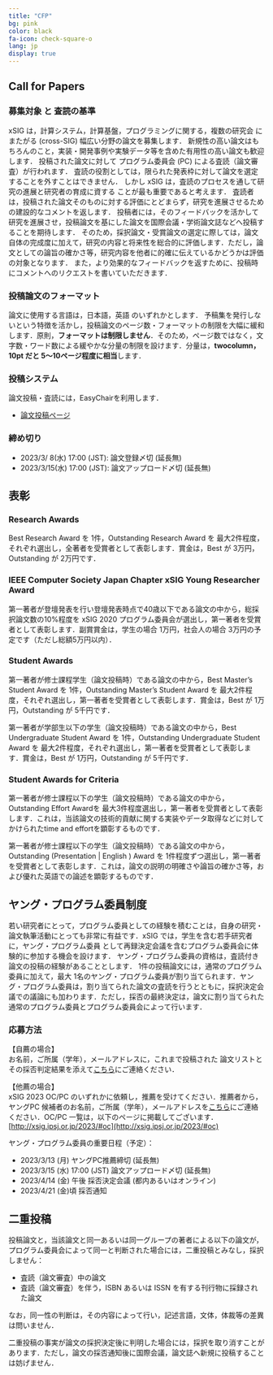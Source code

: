 ```yaml
---
title: "CFP"
bg: pink
color: black
fa-icon: check-square-o
lang: jp
display: true
---
```


## Call for Papers

### 募集対象 と 査読の基準

xSIG は，計算システム，計算基盤，プログラミングに関する，複数の研究会 にまたがる (cross-SIG) 幅広い分野の論文を募集します． 新規性の高い論文はもちろんのこと，実装・開発事例や実験データ等を含めた有用性の高い論文も歓迎します．
投稿された論文に対して プログラム委員会 (PC) による査読（論文審査）が行われます．
査読の役割としては，限られた発表枠に対して論文を選定することを外すことはできません．
しかし xSIG は，査読のプロセスを通して研究の進展と研究者の育成に資する ことが最も重要であると考えます．
査読者は，投稿された論文そのものに対する評価にとどまらず，研究を進展させるための建設的なコメントを返します．
投稿者には，そのフィードバックを活かして研究を進展させ，投稿論文を基にした論文を国際会議・学術論文誌などへ投稿することを期待します． そのため，採択論文・受賞論文の選定に際しては，論文自体の完成度に加えて，研究の内容と将来性を総合的に評価します．ただし，論文としての論旨の確かさ等，研究内容を他者に的確に伝えているかどうかは評価の対象となります．
また，より効果的なフィードバックを返すために、投稿時にコメントへのリクエストを書いていただきます．
<!-- 二重投稿についての規定は，こちらをご覧ください -->

### 投稿論文のフォーマット
論文に使用する言語は，日本語，英語 のいずれかとします． 予稿集を発行しないという特徴を活かし，投稿論文のページ数・フォーマットの制限を大幅に緩和します．原則，**フォーマットは制限しません**．そのため，ページ数ではなく，文字数・ワード数による緩やかな分量の制限を設けます．分量は，**twocolumn，10pt だと 5～10ページ程度に相当**します．


### 投稿システム
論文投稿・査読には，EasyChairを利用します．
- [論文投稿ページ](https://easychair.org/my/conference?conf=xsig2023)

### 締め切り
- 2023/3/ 8(水) 17:00 (JST): 論文登録〆切 (延長無)
- 2023/3/15(水) 17:00 (JST): 論文アップロード〆切 (延長無)

## 表彰


### Research Awards
Best Research Award を 1件，Outstanding Research Award を 最大2件程度，それぞれ選出し，全著者を受賞者として表彰します．賞金は，Best が 3万円，Outstanding が 2万円です．

### IEEE Computer Society Japan Chapter xSIG Young Researcher Award
第一著者が登壇発表を行い登壇発表時点で40歳以下である論文の中から，総採択論文数の10%程度を xSIG 2020 プログラム委員会が選出し，第一著者を受賞者として表彰します．副賞賞金は，学生の場合 1万円，社会人の場合 3万円の予定です（ただし総額5万円以内）．


### Student Awards
第一著者が修士課程学生（論文投稿時）である論文の中から，Best Master’s Student Award を 1件，Outstanding  Master’s Student Award を 最大2件程度，それぞれ選出し，第一著者を受賞者として表彰します．賞金は，Best が 1万円，Outstanding が 5千円です．

第一著者が学部生以下の学生（論文投稿時）である論文の中から，Best Undergraduate Student Award を 1件，Outstanding  Undergraduate Student Award を 最大2件程度，それぞれ選出し，第一著者を受賞者として表彰します．賞金は，Best が 1万円，Outstanding が 5千円です．

### Student Awards for Criteria

第一著者が修士課程以下の学生（論文投稿時）である論文の中から，Outstanding Effort Awardを 最大3件程度選出し，第一著者を受賞者として表彰します．これは，当該論文の技術的貢献に関する実装やデータ取得などに対してかけられたtime and effortを顕彰するものです．

第一著者が修士課程以下の学生（論文投稿時）である論文の中から，Outstanding (Presentation \| English ) Award を 1件程度ずつ選出し，第一著者を受賞者として表彰します．これは，論文の説明の明確さや論旨の確かさ等，および優れた英語での論述を顕彰するものです．

<a name="youngpc"></a>

## ヤング・プログラム委員制度

若い研究者にとって，プログラム委員としての経験を積むことは，自身の研究・論文執筆活動にとっても非常に有益です．xSIG では，学生を含む若手研究者に，ヤング・プログラム委員 として再録決定会議を含むプログラム委員会に体験的に参加する機会を設けます． ヤング・プログラム委員の資格は，査読付き論文の投稿の経験があることとします． 1件の投稿論文には，通常のプログラム委員に加えて，最大 1名のヤング・プログラム委員が割り当てられます．ヤング・プログラム委員は，割り当てられた論文の査読を行うとともに，採択決定会議での議論にも加わります．ただし，採否の最終決定は，論文に割り当てられた通常のプログラム委員とプログラム委員会によって行います．

### 応募方法
【自薦の場合】  
お名前，ご所属（学年），メールアドレスに，これまで投稿された
論文リストとその採否判定結果を添えて[こちら](mailto:xsig2023-pc-core@googlegroups.com)にご連絡ください．

【他薦の場合】  
xSIG 2023 OC/PC のいずれかに依頼し，推薦を受けてください．推薦者から，ヤングPC 候補者のお名前，ご所属（学年），メールアドレスを[こちら](mailto:xsig2023-pc-core@googlegroups.com)にご連絡ください．OC/PC 一覧は，以下のページに掲載してございます．[http://xsig.ipsj.or.jp/2023/#oc](http://xsig.ipsj.or.jp/2023/#oc)


ヤング・プログラム委員の重要日程（予定）：
- 2023/3/13 (月) ヤングPC推薦締切 (延長無)
- 2023/3/15 (水) 17:00 (JST) 論文アップロード〆切 (延長無)
- 2023/4/14 (金) 午後 採否決定会議 (都内あるいはオンライン)
- 2023/4/21 (金)頃 採否通知


## 二重投稿

投稿論文と，当該論文と同一あるいは同一グループの著者による以下の論文が，プログラム委員会によって同一と判断された場合には，二重投稿とみなし，採択しません：

- 査読（論文審査）中の論文
- 査読（論文審査）を伴う，ISBN あるいは ISSN を有する刊行物に採録された論文

なお，同一性の判断は，その内容によって行い，記述言語，文体，体裁等の差異は問いません．

二重投稿の事実が論文の採択決定後に判明した場合には，採択を取り消すことがあります．ただし，論文の採否通知後に国際会議，論文誌へ新規に投稿することは妨げません．